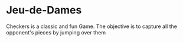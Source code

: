 # Jeu-de-Dames
Checkers is a classic and fun Game. The objective is to capture all the opponent's pieces by jumping over them
